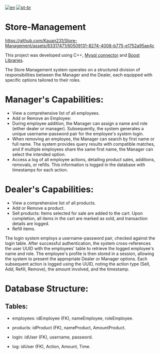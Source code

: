 [![en](https://img.shields.io/badge/lang-en-red.svg)](https://github.com/Kauan231/Store-Management/blob/main/README.md)
[![pt-br](https://img.shields.io/badge/lang-pt--br-green.svg)](https://github.com/Kauan231/Store-Management/blob/main/README.pt-br.md)

# Store-Management
https://github.com/Kauan231/Store-Management/assets/63317471/60509131-8274-4008-b775-e1752a95ae4c

This project was developed using C++, [Mysql connector](https://dev.mysql.com/doc/dev/connector-cpp/latest/) and [Boost Libraries](https://www.boost.org/).

The Store Management system operates on a structured division of responsibilities between the Manager and the Dealer, each equipped with specific options tailored to their roles.

# **Manager's Capabilities:** 

- View a comprehensive list of all employees.
- Add or Remove an Employee:
- During employee addition, the Manager can assign a name and role (either dealer or manager). Subsequently, the system generates a unique username-password pair for the employee's system login.
- When removing an employee, the Manager can search by first name or full name. The system provides query results with compatible matches, and if multiple employees share the same first name, the Manager can select the intended option.
- Access a log of all employee actions, detailing product sales, additions, removals, or refills. This information is logged in the database with timestamps for each action.
  
# **Dealer's Capabilities:**

- View a comprehensive list of all products.
- Add or Remove a product.
- Sell products: Items selected for sale are added to the cart. Upon completion, all items in the cart are marked as sold, and transaction details are logged.
- Refill items.

The login system employs a username-password pair, checked against the login table. After successful authentication, the system cross-references the user UUID with the employees' table to retrieve the logged employee's name and role. The employee's profile is then stored in a session, allowing the system to present the appropriate Dealer or Manager options. Each subsequent action is logged using the UUID, noting the action type (Sell, Add, Refill, Remove), the amount involved, and the timestamp.

# **Database Structure:**

## **Tables:**

- employees: idEmployee (FK), nameEmployee, roleEmployee.

- products: idProduct (FK), nameProduct, AmountProduct.

- login: idUser (FK), username, password.

- log: idUser (FK), Action, Amount, Time.
